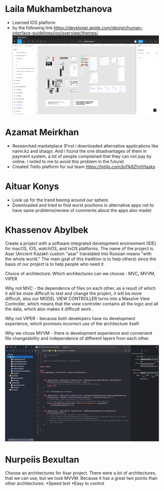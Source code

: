 # Laila Mukhambetzhanova
* Learned IOS platform
* by the following link https://developer.apple.com/design/human-interface-guidelines/ios/overview/themes/
![alt text](../images/design/design_project.png)
# Azamat Meirkhan
* Researched marketplace (First i downloaded alternative applications like naimi.kz and shaqyr. And i found the one disadvantages of them in payment system, a lot of people complained that they can not pay by online. I noted to me to avoid this problem in the future)
* Created Trello platform for out team https://trello.com/b/l1k8Zhnf/tasks
# Aituar Konys
* Look up for the trand beeing around our sphere
* Downloaded and tried to find worst positions in alternative apps not to have same problems(review of comments about the apps also made)

# Khassenov Abylbek
Create a project with a software integrated development environment (IDE) for macOS, iOS, watchOS, and tvOS platforms. The name of the project is Asar (Ancient Kazakh custom "asar" translated into Russian means "with the whole world." The main goal of this tradition is to help others) since the basis of our project is to help people who need it.

Choice of architecture:
Which architectures can we choose : MVC, MVVM, VIPER

Why not MVC - the dependence of files on each other, as a result of which it will be more difficult to test and change the project, it will be more difficult, also our MODEL VIEW CONTROLLER turns into a Massive View Controller, which means that the view controller contains all the logic and all the data, which also makes it difficult work .

Why not VIPER - because both developers have no development experience, which promises incorrect use of the architecture itself.

Why we chose MVVM - there is development experience and convenient file changeability and independence of different layers from each other.

![alt text](../images/ios/x-codeProject.jpeg)

# Nurpeiis Bexultan

Choose an architectures for Asar project. There were a lot of architectures, that we can use, but we took MVVM. Because it has a great two points than other architectures:
    *Speed test
    *Easy to control
